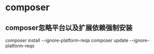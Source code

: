 # composer

## composer忽略平台以及扩展依赖强制安装
composer install --ignore-platform-reqs
composer update --ignore-platform-reqs
